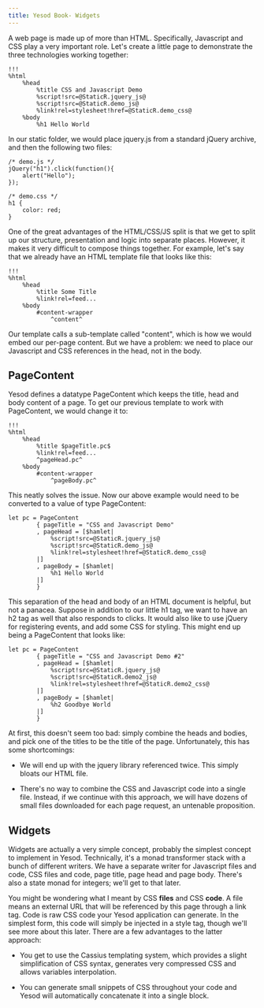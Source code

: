 ```yaml
---
title: Yesod Book- Widgets
---
```

A web page is made up of more than HTML. Specifically, Javascript and CSS play a very important role. Let's create a little page to demonstrate the three technologies working together:

    !!!
    %html
        %head
            %title CSS and Javascript Demo
            %script!src=@StaticR.jquery_js@
            %script!src=@StaticR.demo_js@
            %link!rel=stylesheet!href=@StaticR.demo_css@
        %body
            %h1 Hello World

In our static folder, we would place jquery.js from a standard jQuery archive, and then the following two files:

    /* demo.js */
    jQuery("h1").click(function(){
        alert("Hello");
    });

    /* demo.css */
    h1 {
        color: red;
    }

One of the great advantages of the HTML/CSS/JS split is that we get to split up our structure, presentation and logic into separate places. However, it makes it very difficult to compose things together. For example, let's say that we already have an HTML template file that looks like this:

    !!!
    %html
        %head
            %title Some Title
            %link!rel=feed...
        %body
            #content-wrapper
                ^content^

Our template calls a sub-template called "content", which is how we would embed our per-page content. But we have a problem: we need to place our Javascript and CSS references in the head, not in the body.

## PageContent

Yesod defines a datatype PageContent which keeps the title, head and body content of a page. To get our previous template to work with PageContent, we would change it to:

    !!!
    %html
        %head
            %title $pageTitle.pc$
            %link!rel=feed...
            ^pageHead.pc^
        %body
            #content-wrapper
                ^pageBody.pc^

This neatly solves the issue. Now our above example would need to be converted to a value of type PageContent:

    let pc = PageContent
            { pageTitle = "CSS and Javascript Demo"
            , pageHead = [$hamlet|
                %script!src=@StaticR.jquery_js@
                %script!src=@StaticR.demo_js@
                %link!rel=stylesheet!href=@StaticR.demo_css@
            |]
            , pageBody = [$hamlet|
                %h1 Hello World
            |]
            }

This separation of the head and body of an HTML document is helpful, but not a panacea. Suppose in addition to our little h1 tag, we want to have an h2 tag as well that also responds to clicks. It would also like to use jQuery for registering events, and add some CSS for styling. This might end up being a PageContent that looks like:

    let pc = PageContent
            { pageTitle = "CSS and Javascript Demo #2"
            , pageHead = [$hamlet|
                %script!src=@StaticR.jquery_js@
                %script!src=@StaticR.demo2_js@
                %link!rel=stylesheet!href=@StaticR.demo2_css@
            |]
            , pageBody = [$hamlet|
                %h2 Goodbye World
            |]
            }

At first, this doesn't seem too bad: simply combine the heads and bodies, and pick one of the titles to be the title of the page. Unfortunately, this has some shortcomings:

* We will end up with the jquery library referenced twice. This simply bloats our HTML file.

* There's no way to combine the CSS and Javascript code into a single file. Instead, if we continue with this approach, we will have dozens of small files downloaded for each page request, an untenable proposition.

## Widgets

Widgets are actually a very simple concept, probably the simplest concept to implement in Yesod. Technically, it's a monad transformer stack with a bunch of different writers. We have a separate writer for Javascript files and code, CSS files and code, page title, page head and page body. There's also a state monad for integers; we'll get to that later.

You might be wondering what I meant by CSS **files** and CSS **code**. A file means an external URL that will be referenced by this page through a link tag. Code is raw CSS code your Yesod application can generate. In the simplest form, this code will simply be injected in a style tag, though we'll see more about this later. There are a few advantages to the latter approach:

* You get to use the Cassius templating system, which provides a slight simplification of CSS syntax, generates very compressed CSS and allows variables interpolation.

* You can generate small snippets of CSS throughout your code and Yesod will automatically concatenate it into a single block.
